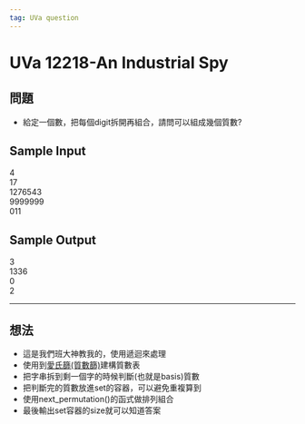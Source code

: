 ```yaml
---
tag: UVa question
---
```

# UVa 12218-An Industrial Spy

## 問題
* 給定一個數，把每個digit拆開再組合，請問可以組成幾個質數?

## Sample Input
4  
17  
1276543  
9999999  
011  

## Sample Output
3  
1336  
0  
2  

---

## 想法
* 這是我們班大神教我的，使用遞迴來處理
* 使用到[愛氏篩(質數篩)](https://zh.wikipedia.org/wiki/%E5%9F%83%E6%8B%89%E6%89%98%E6%96%AF%E7%89%B9%E5%B0%BC%E7%AD%9B%E6%B3%95)建構質數表
* 把字串拆到剩一個字的時候判斷(也就是basis)質數
* 把判斷完的質數放進set的容器，可以避免重複算到
* 使用next_permutation()的函式做排列組合
* 最後輸出set容器的size就可以知道答案